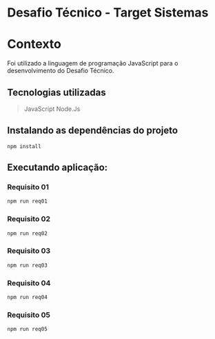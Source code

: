 # Desafio Técnico - Target Sistemas

# Contexto

Foi utilizado a linguagem de programação JavaScript para o desenvolvimento do Desafio Técnico.

## Tecnologias utilizadas
> JavaScript
> Node.Js

## Instalando as dependências do projeto
```
npm install
```

## Executando aplicação:

### Requisito 01
~~~bash
npm run req01
~~~

### Requisito 02
~~~bash
npm run req02
~~~

### Requisito 03
~~~bash
npm run req03
~~~

### Requisito 04
~~~bash
npm run req04
~~~

### Requisito 05
~~~bash
npm run req05
~~~
